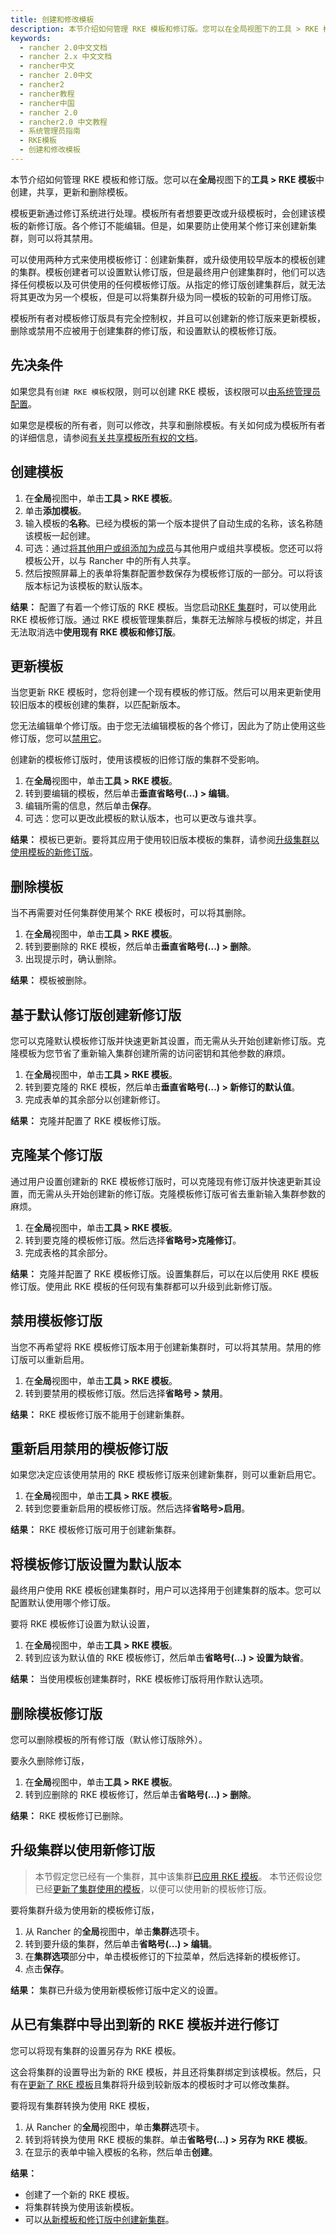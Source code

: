 ```yaml
---
title: 创建和修改模板
description: 本节介绍如何管理 RKE 模板和修订版。您可以在全局视图下的工具 > RKE 模板中创建，共享，更新和删除模板。模板更新通过修订系统进行处理。模板所有者想要更改或升级模板时，会创建该模板的新修订版。各个修订不能编辑。但是，如果要防止使用某个修订来创建新集群，则可以将其禁用。可以使用两种方式来使用模板修订：创建新集群，或升级使用较早版本的模板创建的集群。模板创建者可以设置默认修订版，但是最终用户创建集群时，他们可以选择任何模板以及可供使用的任何模板修订版。从指定的修订版创建集群后，就无法将其更改为另一个模板，但是可以将集群升级为同一模板的较新的可用修订版。模板所有者对模板修订版具有完全控制权，并且可以创建新的修订版来更新模板，删除或禁用不应被用于创建集群的修订版，和设置默认的模板修订版。
keywords:
  - rancher 2.0中文文档
  - rancher 2.x 中文文档
  - rancher中文
  - rancher 2.0中文
  - rancher2
  - rancher教程
  - rancher中国
  - rancher 2.0
  - rancher2.0 中文教程
  - 系统管理员指南
  - RKE模板
  - 创建和修改模板
---
```


本节介绍如何管理 RKE 模板和修订版。您可以在**全局**视图下的**工具 > RKE 模板**中创建，共享，更新和删除模板。

模板更新通过修订系统进行处理。模板所有者想要更改或升级模板时，会创建该模板的新修订版。各个修订不能编辑。但是，如果要防止使用某个修订来创建新集群，则可以将其禁用。

可以使用两种方式来使用模板修订：创建新集群，或升级使用较早版本的模板创建的集群。模板创建者可以设置默认修订版，但是最终用户创建集群时，他们可以选择任何模板以及可供使用的任何模板修订版。从指定的修订版创建集群后，就无法将其更改为另一个模板，但是可以将集群升级为同一模板的较新的可用修订版。

模板所有者对模板修订版具有完全控制权，并且可以创建新的修订版来更新模板，删除或禁用不应被用于创建集群的修订版，和设置默认的模板修订版。

## 先决条件

如果您具有`创建 RKE 模板`权限，则可以创建 RKE 模板，该权限可以[由系统管理员配置](/docs/admin-settings/rke-templates/creator-permissions/_index)。

如果您是模板的所有者，则可以修改，共享和删除模板。有关如何成为模板所有者的详细信息，请参阅[有关共享模板所有权的文档](/docs/admin-settings/rke-templates/template-access-and-sharing/_index)。

## 创建模板

1. 在**全局**视图中，单击**工具 > RKE 模板**。
2. 单击**添加模板**。
3. 输入模板的**名称**。已经为模板的第一个版本提供了自动生成的名称，该名称随该模板一起创建。
4. 可选：通过[将其他用户或组添加为成员](/docs/admin-settings/rke-templates/template-access-and-sharing/_index)与其他用户或组共享模板。您还可以将模板公开，以与 Rancher 中的所有人共享。
5. 然后按照屏幕上的表单将集群配置参数保存为模板修订版的一部分。可以将该版本标记为该模板的默认版本。

**结果：** 配置了有着一个修订版的 RKE 模板。当您启动[RKE 集群](/docs/cluster-provisioning/rke-clusters/_index)时，可以使用此 RKE 模板修订版。通过 RKE 模板管理集群后，集群无法解除与模板的绑定，并且无法取消选中**使用现有 RKE 模板和修订版**。

## 更新模板

当您更新 RKE 模板时，您将创建一个现有模板的修订版。然后可以用来更新使用较旧版本的模板创建的集群，以匹配新版本。

您无法编辑单个修订版。由于您无法编辑模板的各个修订，因此为了防止使用这些修订版，您可以[禁用它](#禁用模板修订版)。

创建新的模板修订版时，使用该模板的旧修订版的集群不受影响。

1. 在**全局**视图中，单击**工具 > RKE 模板**。
2. 转到要编辑的模板，然后单击**垂直省略号(...) > 编辑**。
3. 编辑所需的信息，然后单击**保存**。
4. 可选：您可以更改此模板的默认版本，也可以更改与谁共享。

**结果：** 模板已更新。要将其应用于使用较旧版本模板的集群，请参阅[升级集群以使用模板的新修订版](#升级集群以使用新修订版)。

## 删除模板

当不再需要对任何集群使用某个 RKE 模板时，可以将其删除。

1. 在**全局**视图中，单击**工具 > RKE 模板**。
2. 转到要删除的 RKE 模板，然后单击**垂直省略号(...) > 删除**。
3. 出现提示时，确认删除。

**结果：** 模板被删除。

## 基于默认修订版创建新修订版

您可以克隆默认模板修订版并快速更新其设置，而无需从头开始创建新修订版。克隆模板为您节省了重新输入集群创建所需的访问密钥和其他参数的麻烦。

1. 在**全局**视图中，单击**工具 > RKE 模板**。
2. 转到要克隆的 RKE 模板，然后单击**垂直省略号(...) > 新修订的默认值**。
3. 完成表单的其余部分以创建新修订。

**结果：** 克隆并配置了 RKE 模板修订版。

## 克隆某个修订版

通过用户设置创建新的 RKE 模板修订版时，可以克隆现有修订版并快速更新其设置，而无需从头开始创建新的修订版。克隆模板修订版可省去重新输入集群参数的麻烦。

1. 在**全局**视图中，单击**工具 > RKE 模板**。
2. 转到要克隆的模板修订版。然后选择**省略号>克隆修订**。
3. 完成表格的其余部分。

**结果：** 克隆并配置了 RKE 模板修订版。设置集群后，可以在以后使用 RKE 模板修订版。使用此 RKE 模板的任何现有集群都可以升级到此新修订版。

## 禁用模板修订版

当您不再希望将 RKE 模板修订版本用于创建新集群时，可以将其禁用。禁用的修订版可以重新启用。

1. 在**全局**视图中，单击**工具 > RKE 模板**。
2. 转到要禁用的模板修订版。然后选择**省略号 > 禁用**。

**结果：** RKE 模板修订版不能用于创建新集群。

## 重新启用禁用的模板修订版

如果您决定应该使用禁用的 RKE 模板修订版来创建新集群，则可以重新启用它。

1. 在**全局**视图中，单击**工具 > RKE 模板**。
2. 转到您要重新启用的模板修订版。然后选择**省略号>启用**。

**结果：** RKE 模板修订版可用于创建新集群。

## 将模板修订版设置为默认版本

最终用户使用 RKE 模板创建集群时，用户可以选择用于创建集群的版本。您可以配置默认使用哪个修订版。

要将 RKE 模板修订设置为默认设置，

1. 在**全局**视图中，单击**工具 > RKE 模板**。
2. 转到应该为默认值的 RKE 模板修订，然后单击**省略号(...) > 设置为缺省**。

**结果：** 当使用模板创建集群时，RKE 模板修订版将用作默认选项。

## 删除模板修订版

您可以删除模板的所有修订版（默认修订版除外）。

要永久删除修订版，

1. 在**全局**视图中，单击**工具 > RKE 模板**。
2. 转到应删除的 RKE 模板修订，然后单击**省略号(...) > 删除**。

**结果：** RKE 模板修订已删除。

## 升级集群以使用新修订版

> 本节假定您已经有一个集群，其中该集群[已应用 RKE 模板](/docs/admin-settings/rke-templates/applying-templates/_index)。
> 本节还假设您已经[更新了集群使用的模板](#更新模板)，以便可以使用新的模板修订版。

要将集群升级为使用新的模板修订版，

1. 从 Rancher 的**全局**视图中，单击**集群**选项卡。
2. 转到要升级的集群，然后单击**省略号(...) > 编辑**。
3. 在**集群选项**部分中，单击模板修订的下拉菜单，然后选择新的模板修订。
4. 点击**保存**。

**结果：** 集群已升级为使用新模板修订版中定义的设置。

## 从已有集群中导出到新的 RKE 模板并进行修订

您可以将现有集群的设置另存为 RKE 模板。

这会将集群的设置导出为新的 RKE 模板，并且还将集群绑定到该模板。然后，只有在[更新了 RKE 模板](/docs/admin-settings/rke-templates/creating-and-revising/_index)且集群将升级到较新版本的模板时才可以修改集群。

要将现有集群转换为使用 RKE 模板，

1. 从 Rancher 的**全局**视图中，单击**集群**选项卡。
2. 转到将转换为使用 RKE 模板的集群。单击**省略号(...) > 另存为 RKE 模板**。
3. 在显示的表单中输入模板的名称，然后单击**创建**。

**结果：**

- 创建了一个新的 RKE 模板。
- 将集群转换为使用该新模板。
- 可以[从新模板和修订版中创建新集群](/docs/admin-settings/rke-templates/applying-templates/_index)。
